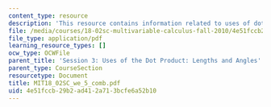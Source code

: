 ```yaml
---
content_type: resource
description: 'This resource contains information related to uses of dot product. '
file: /media/courses/18-02sc-multivariable-calculus-fall-2010/4e51fccb29b2ad412a713bcfe6a52b10_MIT18_02SC_we_5_comb.pdf
file_type: application/pdf
learning_resource_types: []
ocw_type: OCWFile
parent_title: 'Session 3: Uses of the Dot Product: Lengths and Angles'
parent_type: CourseSection
resourcetype: Document
title: MIT18_02SC_we_5_comb.pdf
uid: 4e51fccb-29b2-ad41-2a71-3bcfe6a52b10
---
```

